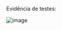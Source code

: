 Evidência de testes:

![image](https://user-images.githubusercontent.com/34581188/116787617-5e9d5280-aa7b-11eb-9eac-01c2f68de579.png)
